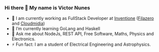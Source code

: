 ### Hi there 👋 My name is Victor Nunes

- 🔭 I am currently working as FullStack Developer at [Inventione](http://inventione.com.br/) ([Filazero](https://filazero.net/) and [Cloudmidia](https://cloudmidia.com/))
- 🌱 I’m currently learning GoLang and Haskell
- 💬 Ask me about NodeJs, REST API, Free Software, Maths, Physics and Electronics.
- ⚡ Fun fact: I am a student of Electrical Engineering and Astrophysics.

<!--
**VicSanNun/VicSanNun** is a ✨ _special_ ✨ repository because its `README.md` (this file) appears on your GitHub profile.

Here are some ideas to get you started:

- 🔭 I’m currently working on ...
- 🌱 I’m currently learning ...
- 👯 I’m looking to collaborate on ...
- 🤔 I’m looking for help with ...
- 💬 Ask me about ...
- 📫 How to reach me: ...
- 😄 Pronouns: ...
- ⚡ Fun fact: ...
-->
